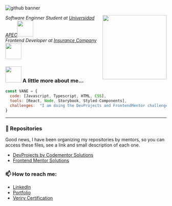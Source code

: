 ![github banner](https://user-images.githubusercontent.com/47092867/142865658-b1546439-4221-4e0d-b03b-5e179c381684.png)

<img align='right' src="https://user-images.githubusercontent.com/47092867/142869879-a8d4383a-f0ca-4ef7-b55e-f4a4af22462a.png" width="200">
<em>Software Enginner Student at <a href="https://unapec.edu.do">Universidad APEC</a><img src="https://media.giphy.com/media/mGcNjsfWAjY5AEZNw6/giphy.gif" width="50"></br>Frontend Developer at <a href="#">Insurance Company</a><img src="https://media.giphy.com/media/WUlplcMpOCEmTGBtBW/giphy.gif" width="50"> 
</em>



### <img src="https://media.giphy.com/media/VgCDAzcKvsR6OM0uWg/giphy.gif" width="50"> A little more about me...  

```javascript
const VANE = {
  code: [Javascript, Typescript, HTML, CSS],
  tools: [React, Node, Storybook, Styled-Components],
  challenges:  "I am doing the DevProjects and FrontendMentor challenges focused on react"
}
```

---

### 🚧 Repositories

Good news, I have been organizing my repositories by mentors, so you can access these files, see a link and small description of each one.

- [DevProjects by Codementor Solutions](https://github.com/vanecordero/DevProjects-by-codementor)
- [Frontend Mentor Solutions](https://github.com/vanecordero/Frontend-Mentor)

### 📫 How to reach me:

- [LinkedIn](https://www.linkedin.com/in/rvco/)  
- [Portfolio](http://www.rvcordero.com/)
- [Veriry Certification](https://www.credly.com/badges/860771eb-201c-4a07-bbbf-eacb328f0ffe)


<!--
**vanecordero/vanecordero** is a ✨ _special_ ✨ repository because its `README.md` (this file) appears on your GitHub profile.

Here are some ideas to get you started:


- 🤔 I’m looking for help with ...
- 💬 Ask me about ...
- 😄 Pronouns: ...
- ⚡ Fun fact: ...
-->
